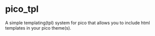 pico_tpl
========

A simple templating(tpl) system for pico that allows you to include html templates in your pico theme(s).
